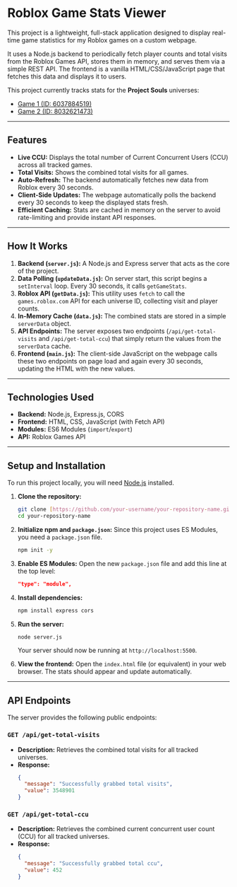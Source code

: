 # Roblox Game Stats Viewer

This project is a lightweight, full-stack application designed to display real-time game statistics for my Roblox games on a custom webpage.

It uses a Node.js backend to periodically fetch player counts and total visits from the Roblox Games API, stores them in memory, and serves them via a simple REST API. The frontend is a vanilla HTML/CSS/JavaScript page that fetches this data and displays it to users.

This project currently tracks stats for the **Project Souls** universes:
* [Game 1 (ID: 6037884519)](https://www.roblox.com/games/6037884519/YOUR-GAME-1-NAME-HERE)
* [Game 2 (ID: 8032621473)](https://www.roblox.com/games/8032621473/YOUR-GAME-2-NAME-HERE)

---

## Features

* **Live CCU:** Displays the total number of Current Concurrent Users (CCU) across all tracked games.
* **Total Visits:** Shows the combined total visits for all games.
* **Auto-Refresh:** The backend automatically fetches new data from Roblox every 30 seconds.
* **Client-Side Updates:** The webpage automatically polls the backend every 30 seconds to keep the displayed stats fresh.
* **Efficient Caching:** Stats are cached in memory on the server to avoid rate-limiting and provide instant API responses.

---

## How It Works

1.  **Backend (`server.js`):** A Node.js and Express server that acts as the core of the project.
2.  **Data Polling (`updateData.js`):** On server start, this script begins a `setInterval` loop. Every 30 seconds, it calls `getGameStats`.
3.  **Roblox API (`getData.js`):** This utility uses `fetch` to call the `games.roblox.com` API for each universe ID, collecting visit and player counts.
4.  **In-Memory Cache (`data.js`):** The combined stats are stored in a simple `serverData` object.
5.  **API Endpoints:** The server exposes two endpoints (`/api/get-total-visits` and `/api/get-total-ccu`) that simply return the values from the `serverData` cache.
6.  **Frontend (`main.js`):** The client-side JavaScript on the webpage calls these two endpoints on page load and again every 30 seconds, updating the HTML with the new values.

---

## Technologies Used

* **Backend:** Node.js, Express.js, CORS
* **Frontend:** HTML, CSS, JavaScript (with Fetch API)
* **Modules:** ES6 Modules (`import`/`export`)
* **API:** Roblox Games API

---

## Setup and Installation

To run this project locally, you will need [Node.js](https://nodejs.org/) installed.

1.  **Clone the repository:**
    ```bash
    git clone [https://github.com/your-username/your-repository-name.git](https://github.com/your-username/your-repository-name.git)
    cd your-repository-name
    ```

2.  **Initialize npm and `package.json`:**
    Since this project uses ES Modules, you need a `package.json` file.
    ```bash
    npm init -y
    ```

3.  **Enable ES Modules:**
    Open the new `package.json` file and add this line at the top level:
    ```json
    "type": "module",
    ```

4.  **Install dependencies:**
    ```bash
    npm install express cors
    ```

5.  **Run the server:**
    ```bash
    node server.js
    ```
    Your server should now be running at `http://localhost:5500`.

6.  **View the frontend:**
    Open the `index.html` file (or equivalent) in your web browser. The stats should appear and update automatically.

---

## API Endpoints

The server provides the following public endpoints:

### `GET /api/get-total-visits`

* **Description:** Retrieves the combined total visits for all tracked universes.
* **Response:**
    ```json
    {
      "message": "Successfully grabbed total visits",
      "value": 3548901
    }
    ```

### `GET /api/get-total-ccu`

* **Description:** Retrieves the combined current concurrent user count (CCU) for all tracked universes.
* **Response:**
    ```json
    {
      "message": "Successfully grabbed total ccu",
      "value": 452
    }
    ```

